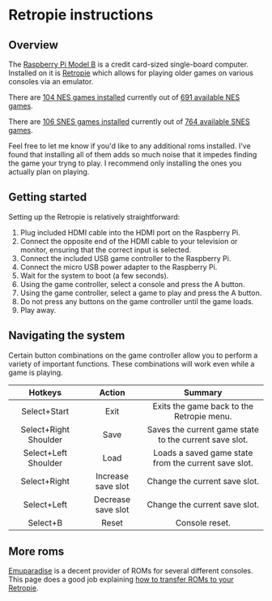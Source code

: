 # Retropie instructions

## Overview

The [Raspberry Pi Model B](https://en.wikipedia.org/wiki/Raspberry_Pi) is a credit card-sized single-board computer. Installed on it is [Retropie](https://retropie.org.uk/) which allows for playing older games on various consoles via an emulator.

There are [104 NES games installed](installed-nes.md) currently out of [691 available NES games](available-nes.md).

There are [106 SNES games installed](installed-snes.md) currently out of [764 available SNES games](available-snes.md).

Feel free to let me know if you'd like to any additional roms installed. I've found that installing all of them adds so much noise that it impedes finding the game your tryng to play. I recommend only installing the ones you actually plan on playing.

## Getting started

Setting up the Retropie is relatively straightforward:

1. Plug included HDMI cable into the HDMI port on the Raspberry Pi.
2. Connect the opposite end of the HDMI cable to your television or monitor, ensuring that the correct input is selected.
3. Connect the included USB game controller to the Raspberry Pi.
4. Connect the micro USB power adapter to the Raspberry Pi.
5. Wait for the system to boot (a few seconds).
6. Using the game controller, select a console and press the A button.
7. Using the game controller, select a game to play and press the A button.
8. Do not press any buttons on the game controller until the game loads.
9. Play away.

## Navigating the system

Certain button combinations on the game controller allow you to perform a variety of important functions. These combinations will work even while a game is playing.

Hotkeys | Action | Summary
:---: | :---: | :---:
Select+Start | Exit | Exits the game back to the Retropie menu.
Select+Right Shoulder | Save | Saves the current game state to the current save slot.
Select+Left Shoulder | Load | Loads a saved game state from the current save slot.
Select+Right | Increase save slot | Change the current save slot.
Select+Left | Decrease save slot | Change the current save slot.
Select+B | Reset | Console reset.

## More roms

[Emuparadise](http://www.emuparadise.me/roms-isos-games.php) is a decent provider of ROMs for several different consoles. This page does a good job explaining [how to transfer ROMs to your Retropie](https://github.com/retropie/retropie-setup/wiki/Transferring-Roms).
